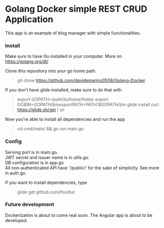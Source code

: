 # Golang Docker simple REST CRUD Application

This app is an example of blog manager with simple functionalities.

### Install

Make sure to have Go installed in your computer. More on https://golang.org/dl/

Clone this repository into your go home path.

> git clone https://github.com/davidemarino0508/Golang-Docker

If you don't have glide installed, make sure to do that with

> export GOPATH=/path/to/home/folder
> export GOBIN=$GOPATH/bin
> export PATH=$PATH:$GOPATH/bin
> glide install
> curl https://glide.sh/get | sh

Now you're able to install all dependencies and run the app

> cd cmd/main/ && go run main.go

### Config

Serving port is in main.go. <br>
JWT secret and issuer name is in utils.go. <br>
DB configuration is in app.go <br>
All non-authenticated API have '/public/' for the sake of simplicity. See more in auth.go. <br>

If you want to install dependencies, type

> glide get github.com/foo/bar

### Future development

Dockerization is about to come real soon. The Angular app is about to be developed.
